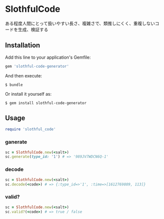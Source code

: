 # SlothfulCode

ある程度人間にとって扱いやすい長さ、複雑さで、類推しにくく、重複しないコードを生成、検証する

## Installation

Add this line to your application's Gemfile:

```ruby
gem 'slothful-code-generator'
```

And then execute:

    $ bundle

Or install it yourself as:

    $ gem install slothful-code-generator

## Usage

```ruby
require 'slothful_code'
```

### ganerate

```ruby
sc = SlothfulCode.new(<salt>)
sc.generate(type_id: '1') # => '989JV7WDCN6Q-1'
```

### decode

```ruby
sc = SlothfulCode.new(<salt>)
sc.decode(<code>) # => {:type_id=>'1', :time=>[1612769809, 113]}
```

### valid?

```ruby
sc = SlothfulCode.new(<salt>)
sc.valid?(<code>) # => true / false
```
